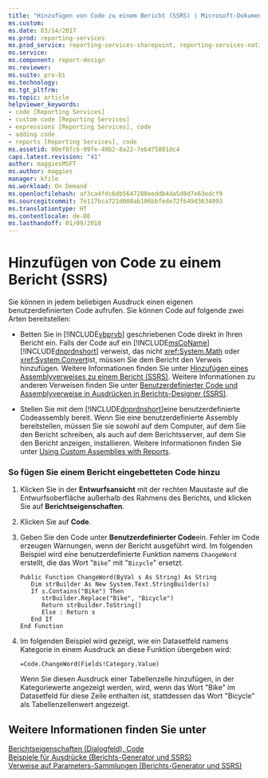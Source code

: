 ```yaml
---
title: "Hinzufügen von Code zu einem Bericht (SSRS) | Microsoft-Dokumentation"
ms.custom: 
ms.date: 03/14/2017
ms.prod: reporting-services
ms.prod_service: reporting-services-sharepoint, reporting-services-native
ms.service: 
ms.component: report-design
ms.reviewer: 
ms.suite: pro-bi
ms.technology: 
ms.tgt_pltfrm: 
ms.topic: article
helpviewer_keywords:
- code [Reporting Services]
- custom code [Reporting Services]
- expressions [Reporting Services], code
- adding code
- reports [Reporting Services], code
ms.assetid: 00ef8fc6-99fe-49b2-8a22-7eb475881dc4
caps.latest.revision: "41"
author: maggiesMSFT
ms.author: maggies
manager: kfile
ms.workload: On Demand
ms.openlocfilehash: af3ca4fdc6db5647288eeddb4da5d8d7e63edcf9
ms.sourcegitcommit: 7e117bca721d008ab106bbfede72f649d3634993
ms.translationtype: HT
ms.contentlocale: de-DE
ms.lasthandoff: 01/09/2018
---
```

# <a name="add-code-to-a-report-ssrs"></a>Hinzufügen von Code zu einem Bericht (SSRS)
  Sie können in jedem beliebigen Ausdruck einen eigenen benutzerdefinierten Code aufrufen. Sie können Code auf folgende zwei Arten bereitstellen:  
  
-   Betten Sie in [!INCLUDE[vbprvb](../../includes/vbprvb-md.md)] geschriebenen Code direkt in Ihren Bericht ein. Falls der Code auf ein [!INCLUDE[msCoName](../../includes/msconame-md.md)] [!INCLUDE[dnprdnshort](../../includes/dnprdnshort-md.md)] verweist, das nicht <xref:System.Math> oder <xref:System.Convert>ist, müssen Sie dem Bericht den Verweis hinzufügen. Weitere Informationen finden Sie unter [Hinzufügen eines Assemblyverweises zu einem Bericht &#40;SSRS&#41;](../../reporting-services/report-design/add-an-assembly-reference-to-a-report-ssrs.md). Weitere Informationen zu anderen Verweisen finden Sie unter [Benutzerdefinierter Code und Assemblyverweise in Ausdrücken in Berichts-Designer (SSRS)](../../reporting-services/report-design/custom-code-and-assembly-references-in-expressions-in-report-designer-ssrs.md).  
  
-   Stellen Sie mit dem [!INCLUDE[dnprdnshort](../../includes/dnprdnshort-md.md)]eine benutzerdefinierte Codeassembly bereit. Wenn Sie eine benutzerdefinierte Assembly bereitstellen, müssen Sie sie sowohl auf dem Computer, auf dem Sie den Bericht schreiben, als auch auf dem Berichtsserver, auf dem Sie den Bericht anzeigen, installieren. Weitere Informationen finden Sie unter [Using Custom Assemblies with Reports](../../reporting-services/custom-assemblies/using-custom-assemblies-with-reports.md).  
  
### <a name="to-add-embedded-code-to-a-report"></a>So fügen Sie einem Bericht eingebetteten Code hinzu  
  
1.  Klicken Sie in der **Entwurfsansicht** mit der rechten Maustaste auf die Entwurfsoberfläche außerhalb des Rahmens des Berichts, und klicken Sie auf **Berichtseigenschaften**.  
  
2.  Klicken Sie auf **Code**.  
  
3.  Geben Sie den Code unter **Benutzerdefinierter Code**ein. Fehler im Code erzeugen Warnungen, wenn der Bericht ausgeführt wird. Im folgenden Beispiel wird eine benutzerdefinierte Funktion namens `ChangeWord` erstellt, die das Wort "`Bike`" mit "`Bicycle`" ersetzt.  
  
    ```  
    Public Function ChangeWord(ByVal s As String) As String  
       Dim strBuilder As New System.Text.StringBuilder(s)  
       If s.Contains("Bike") Then  
          strBuilder.Replace("Bike", "Bicycle")  
          Return strBuilder.ToString()  
          Else : Return s  
       End If  
    End Function  
    ```  
  
4.  Im folgenden Beispiel wird gezeigt, wie ein Datasetfeld namens Kategorie in einem Ausdruck an diese Funktion übergeben wird:  
  
    ```  
    =Code.ChangeWord(Fields!Category.Value)  
    ```  
  
     Wenn Sie diesen Ausdruck einer Tabellenzelle hinzufügen, in der Kategoriewerte angezeigt werden, wird, wenn das Wort "Bike" im Datasetfeld für diese Zeile enthalten ist, stattdessen das Wort "Bicycle" als Tabellenzellenwert angezeigt.  
  
## <a name="see-also"></a>Weitere Informationen finden Sie unter  
 [Berichtseigenschaften (Dialogfeld), Code](http://msdn.microsoft.com/library/955d4b11-17b4-4f1c-9690-6e7af54caea7)   
 [Beispiele für Ausdrücke &#40;Berichts-Generator und SSRS&#41;](../../reporting-services/report-design/expression-examples-report-builder-and-ssrs.md)   
 [Verweise auf Parameters-Sammlungen &#40;Berichts-Generator und SSRS&#41;](../../reporting-services/report-design/built-in-collections-parameters-collection-references-report-builder.md)  
  
  
